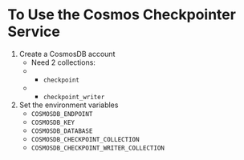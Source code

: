 To Use the Cosmos Checkpointer Service
======================================
1. Create a CosmosDB account
    - Need 2 collections: 
    - - `checkpoint` 
    - - `checkpoint_writer`
2. Set the environment variables
    - `COSMOSDB_ENDPOINT`
    - `COSMOSDB_KEY`
    - `COSMOSDB_DATABASE`
    - `COSMOSDB_CHECKPOINT_COLLECTION`
    - `COSMOSDB_CHECKPOINT_WRITER_COLLECTION`
